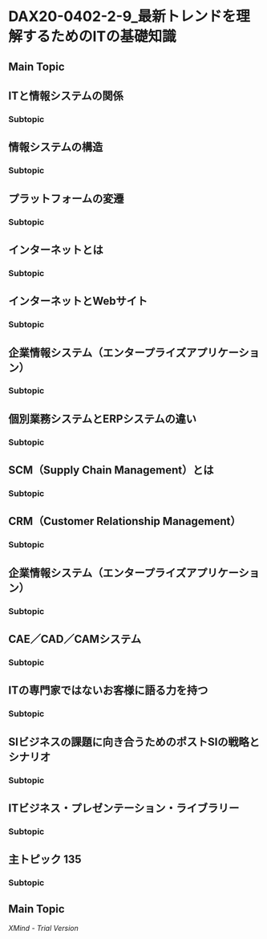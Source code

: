 # DAX20-0402-2-9_最新トレンドを理解するためのITの基礎知識

## Main Topic

## ITと情報システムの関係

### Subtopic

## 情報システムの構造

### Subtopic

## プラットフォームの変遷

### Subtopic

## インターネットとは

### Subtopic

## インターネットとWebサイト

### Subtopic

## 企業情報システム（エンタープライズアプリケーション）

### Subtopic

## 個別業務システムとERPシステムの違い

### Subtopic

## SCM（Supply Chain Management）とは

### Subtopic

## CRM（Customer Relationship Management）

### Subtopic

## 企業情報システム（エンタープライズアプリケーション）

### Subtopic

## CAE／CAD／CAMシステム

### Subtopic

## ITの専門家ではないお客様に語る力を持つ

### Subtopic

## SIビジネスの課題に向き合うためのポストSIの戦略とシナリオ

### Subtopic

## ITビジネス・プレゼンテーション・ライブラリー

### Subtopic

## 主トピック 135

### Subtopic

## Main Topic

*XMind - Trial Version*